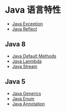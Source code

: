# Java 语言特性

* [Java Exception](java-language-features/Exception.md)
* [Java Reflect](java-language-features/Reflect.md)

## Java 8
* [Java Default Methods](Java8_Default-Methods.md)
* [Java Lanmbda]()
* [Java Stream]()

## Java 5
* [Java Generics](Java5_Generics.md)
* [Java Enum]()
* [Java Annotation]()
